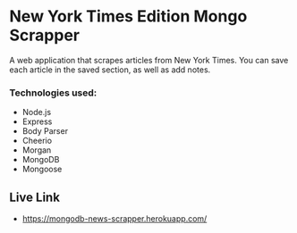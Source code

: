 # New York Times Edition Mongo Scrapper

A web application that scrapes articles from New York Times. You can save each article in the saved section, as well as add notes. 

### Technologies used:

* Node.js
* Express
* Body Parser
* Cheerio
* Morgan
* MongoDB
* Mongoose

## Live Link
 - https://mongodb-news-scrapper.herokuapp.com/